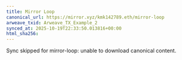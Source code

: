 ```yaml
---
title: Mirror Loop
canonical_url: https://mirror.xyz/kmk142789.eth/mirror-loop
arweave_txid: Arweave_TX_Example_2
synced_at: 2025-10-19T22:33:50.013816+00:00
html_sha256: 
---
```


Sync skipped for mirror-loop: unable to download canonical content.
